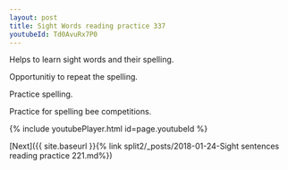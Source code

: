 ```yaml
---
layout: post
title: Sight Words reading practice 337
youtubeId: Td0AvuRx7P0
---
```

 
 
Helps to learn sight words and their spelling.

Opportunitiy to repeat the spelling. 

Practice spelling. 
 
Practice for spelling bee competitions. 
 
{% include youtubePlayer.html id=page.youtubeId %}
 
 

[Next]({{ site.baseurl }}{% link  split2/_posts/2018-01-24-Sight sentences reading practice 221.md%})
 
